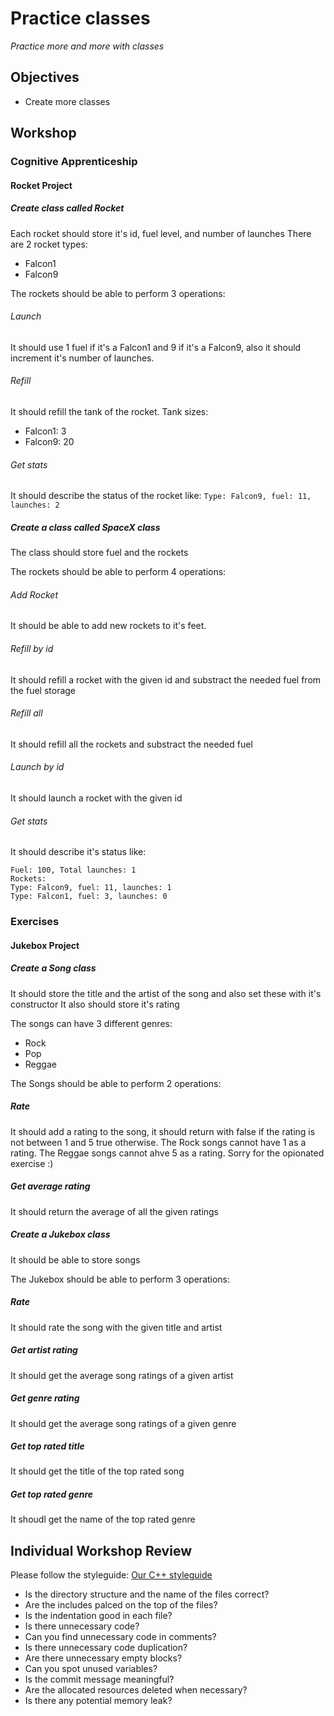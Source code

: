 # Practice classes
*Practice more and more with classes*

## Objectives
 - Create more classes

## Workshop
### Cognitive Apprenticeship
#### Rocket Project
##### Create class called Rocket
Each rocket should store it's id, fuel level, and number of launches
There are 2 rocket types:

 - Falcon1
 - Falcon9

The rockets should be able to perform 3 operations:

###### Launch
It should use 1 fuel if it's a Falcon1 and 9 if it's a Falcon9, also it should
increment it's number of launches.

###### Refill
It should refill the tank of the rocket.
Tank sizes:
 - Falcon1: 3
 - Falcon9: 20

###### Get stats
It should describe the status of the rocket like: `Type: Falcon9, fuel: 11, launches: 2`


##### Create a class called SpaceX class
The class should store fuel and the rockets

The rockets should be able to perform 4 operations:

###### Add Rocket
It should be able to add new rockets to it's feet.

###### Refill by id
It should refill a rocket with the given id and substract the needed fuel from the fuel storage

###### Refill all
It should refill all the rockets and substract the needed fuel

###### Launch by id
It should launch a rocket with the given id

###### Get stats
It should describe it's status like:
```
Fuel: 100, Total launches: 1
Rockets:
Type: Falcon9, fuel: 11, launches: 1
Type: Falcon1, fuel: 3, launches: 0
```

### Exercises
#### Jukebox Project
##### Create a Song class
It should store the title and the artist of the song and also set these with it's constructor
It also should store it's rating

The songs can have 3 different genres:

 - Rock
 - Pop
 - Reggae

The Songs should be able to perform 2 operations:

##### Rate
It should add a rating to the song, it should return with false if the rating is
not between 1 and 5 true otherwise.
The Rock songs cannot have 1 as a rating.
The Reggae songs cannot ahve 5 as a rating.
Sorry for the opionated exercise :)

##### Get average rating
It should return the average of all the given ratings

##### Create a Jukebox class
It should be able to store songs

The Jukebox should be able to perform 3 operations:

##### Rate
It should rate the song with the given title and artist

##### Get artist rating
It should get the average song ratings of a given artist

##### Get genre rating
It should get the average song ratings of a given genre

##### Get top rated title
It should get the title of the top rated song

##### Get top rated genre
It shoudl get the name of the top rated genre



## Individual Workshop Review
Please follow the styleguide: [Our C++ styleguide](../../styleguide/cpp.md)

 - Is the directory structure and the name of the files correct?
 - Are the includes palced on the top of the files?
 - Is the indentation good in each file?
 - Is there unnecessary code?
 - Can you find unnecessary code in comments?
 - Is there unnecessary code duplication?
 - Are there unnecessary empty blocks?
 - Can you spot unused variables?
 - Is the commit message meaningful?
 - Are the allocated resources deleted when necessary?
 - Is there any potential memory leak?

